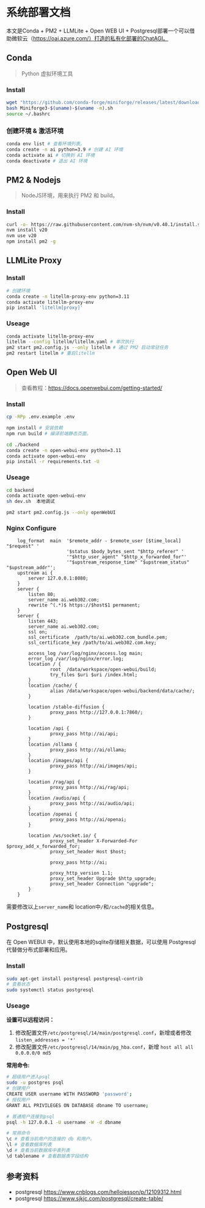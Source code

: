# 系统部署文档

本文是Conda + PM2 + LLMLite + Open WEB UI + Postgresql部署一个可以借助微软云（https://oai.azure.com/）打造的私有化部署的ChatAGI。

## Conda

> Python 虚拟环境工具

### Install

```bash
wget "https://github.com/conda-forge/miniforge/releases/latest/download/Miniforge3-$(uname)-$(uname -m).sh"
bash Miniforge3-$(uname)-$(uname -m).sh
source ~/.bashrc
```

### 创建环境 & 激活环境

```bash
conda env list # 查看环境列表。
conda create -n ai python=3.9 # 创建 AI 环境
conda activate ai # 切换到 AI 环境
conda deactivate # 退出 AI 环境
```

## PM2 & Nodejs

> NodeJS环境，用来执行 PM2 和 build。

### Install

```bash
curl -o- https://raw.githubusercontent.com/nvm-sh/nvm/v0.40.1/install.sh | bash
nvm install v20
nvm use v20
npm install pm2 -g
```

## LLMLite Proxy

### Install

```bash
# 创建环境
conda create -n litellm-proxy-env python=3.11
conda activate litellm-proxy-env
pip install 'litellm[proxy]'
```

### Useage

```bash
conda activate litellm-proxy-env
litellm --config litellm/litellm.yaml # 单次执行
pm2 start pm2.config.js --only litellm # 通过 PM2 启动常驻任务
pm2 restart litellm # 重启litellm
```

## Open Web UI

> 查看教程：https://docs.openwebui.com/getting-started/

### Install

```bash
cp -RPp .env.example .env

npm install # 安装依赖
npm run build # 编译前端静态页面。

cd ./backend
conda create -n open-webui-env python=3.11
conda activate open-webui-env
pip install -r requirements.txt -U
```

### Useage

```bash
cd backend
conda activate open-webui-env
sh dev.sh  本地调试

pm2 start pm2.config.js --only openWebUI

```

### Nginx Configure

```text
    log_format  main  '$remote_addr - $remote_user [$time_local] "$request" '
                      '$status $body_bytes_sent "$http_referer" '
                      '"$http_user_agent" "$http_x_forwarded_for"'
                      '"$upstream_response_time" "$upstream_status" "$upstream_addr"';
    upstream ai {
        server 127.0.0.1:8080;
    }
    server {
        listen 80;
        server_name ai.web302.com;
        rewrite ^(.*)$ https://$host$1 permanent;
    }
    server {
        listen 443;
        server_name ai.web302.com;
        ssl on;
        ssl_certificate  /path/to/ai.web302.com_bundle.pem;
        ssl_certificate_key /path/to/ai.web302.com.key;

        access_log /var/log/nginx/access.log main;
        error_log /var/log/nginx/error.log;
        location / {
                root  /data/workspace/open-webui/build;
                try_files $uri $uri /index.html;
        }
        location /cache/ {
                alias /data/workspace/open-webui/backend/data/cache/;
        }

        location /stable-diffusion {
                proxy_pass http://127.0.0.1:7860/;
        }

        location /api {
                proxy_pass http://ai/api;
        }
        location /ollama {
                proxy_pass http://ai/ollama;
        }
        location /images/api {
                proxy_pass http://ai/images/api;
        }

        location /rag/api {
                proxy_pass http://ai/rag/api;
        }
        location /audio/api {
                proxy_pass http://ai/audio/api;
        }
        location /openai {
                proxy_pass http://ai/openai;
        }

        location /ws/socket.io/ {
                proxy_set_header X-Forwarded-For $proxy_add_x_forwarded_for;
                proxy_set_header Host $host;

                proxy_pass http://ai;

                proxy_http_version 1.1;
                proxy_set_header Upgrade $http_upgrade;
                proxy_set_header Connection "upgrade";
        }
    }

```

需要修改以上`server_name`和 location中`/`和`/cache`的相关信息。

## Postgresql

在 Open WEBUI 中，默认使用本地的sqlite存储相关数据，可以使用 Postgresql代替做分布式部署和应用。

### Install

```bash
sudo apt-get install postgresql postgresql-contrib
# 查看状态
sudo systemctl status postgresql
```

### Useage

**设置可以远程访问：**

1. 修改配置文件`/etc/postgresql/14/main/postgresql.conf`，新增或者修改 `listen_addresses = '*'`
2. 修改配置文件`/etc/postgresql/14/main/pg_hba.conf`，新增 `host all all 0.0.0.0/0 md5`

**常用命令:**

```bash
# 超级用户进入psql
sudo -u postgres psql
# 创建用户
CREATE USER username WITH PASSWORD 'password';
# 授权用户
GRANT ALL PRIVILEGES ON DATABASE dbname TO username;

# 普通用户连接到psql
psql -h 127.0.0.1 -U username -W -d dbname

# 常用命令
\c # 查看当前用户的连接的 db 和用户。
\l # 查看数据库列表
\d # 查看当前数据库中表列表
\d tablename # 查看数据表字段结构
```

## 参考资料

- postgresql https://www.cnblogs.com/hellojesson/p/12109312.html
- postgresql https://www.sjkjc.com/postgresql/create-table/
